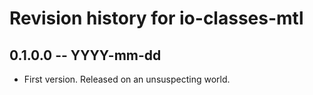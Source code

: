 # Revision history for io-classes-mtl

## 0.1.0.0 -- YYYY-mm-dd

* First version. Released on an unsuspecting world.

